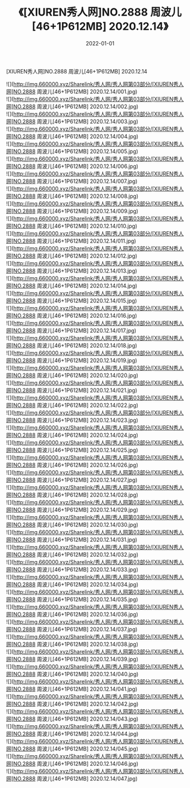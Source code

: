 ﻿---
layout: post
title:  《[XIUREN秀人网]NO.2888 周波儿[46+1P612MB] 2020.12.14》
date:   2022-01-01
img: http://img.660000.xyz/Sharelink/秀人网/秀人网第03部分/[XIUREN秀人网]NO.2888 周波儿[46+1P612MB] 2020.12.14/000.jpg
categories: [美女, 清纯, 唯美]
---

[XIUREN秀人网]NO.2888 周波儿[46+1P612MB] 2020.12.14

 ![](http://img.660000.xyz/Sharelink/秀人网/秀人网第03部分/[XIUREN秀人网]NO.2888 周波儿[46+1P612MB] 2020.12.14/001.jpg) <br>![](http://img.660000.xyz/Sharelink/秀人网/秀人网第03部分/[XIUREN秀人网]NO.2888 周波儿[46+1P612MB] 2020.12.14/002.jpg) <br>![](http://img.660000.xyz/Sharelink/秀人网/秀人网第03部分/[XIUREN秀人网]NO.2888 周波儿[46+1P612MB] 2020.12.14/003.jpg) <br>![](http://img.660000.xyz/Sharelink/秀人网/秀人网第03部分/[XIUREN秀人网]NO.2888 周波儿[46+1P612MB] 2020.12.14/004.jpg) <br>![](http://img.660000.xyz/Sharelink/秀人网/秀人网第03部分/[XIUREN秀人网]NO.2888 周波儿[46+1P612MB] 2020.12.14/005.jpg) <br>![](http://img.660000.xyz/Sharelink/秀人网/秀人网第03部分/[XIUREN秀人网]NO.2888 周波儿[46+1P612MB] 2020.12.14/006.jpg) <br>![](http://img.660000.xyz/Sharelink/秀人网/秀人网第03部分/[XIUREN秀人网]NO.2888 周波儿[46+1P612MB] 2020.12.14/007.jpg) <br>![](http://img.660000.xyz/Sharelink/秀人网/秀人网第03部分/[XIUREN秀人网]NO.2888 周波儿[46+1P612MB] 2020.12.14/008.jpg) <br>![](http://img.660000.xyz/Sharelink/秀人网/秀人网第03部分/[XIUREN秀人网]NO.2888 周波儿[46+1P612MB] 2020.12.14/009.jpg) <br>![](http://img.660000.xyz/Sharelink/秀人网/秀人网第03部分/[XIUREN秀人网]NO.2888 周波儿[46+1P612MB] 2020.12.14/010.jpg) <br>![](http://img.660000.xyz/Sharelink/秀人网/秀人网第03部分/[XIUREN秀人网]NO.2888 周波儿[46+1P612MB] 2020.12.14/011.jpg) <br>![](http://img.660000.xyz/Sharelink/秀人网/秀人网第03部分/[XIUREN秀人网]NO.2888 周波儿[46+1P612MB] 2020.12.14/012.jpg) <br>![](http://img.660000.xyz/Sharelink/秀人网/秀人网第03部分/[XIUREN秀人网]NO.2888 周波儿[46+1P612MB] 2020.12.14/013.jpg) <br>![](http://img.660000.xyz/Sharelink/秀人网/秀人网第03部分/[XIUREN秀人网]NO.2888 周波儿[46+1P612MB] 2020.12.14/014.jpg) <br>![](http://img.660000.xyz/Sharelink/秀人网/秀人网第03部分/[XIUREN秀人网]NO.2888 周波儿[46+1P612MB] 2020.12.14/015.jpg) <br>![](http://img.660000.xyz/Sharelink/秀人网/秀人网第03部分/[XIUREN秀人网]NO.2888 周波儿[46+1P612MB] 2020.12.14/016.jpg) <br>![](http://img.660000.xyz/Sharelink/秀人网/秀人网第03部分/[XIUREN秀人网]NO.2888 周波儿[46+1P612MB] 2020.12.14/017.jpg) <br>![](http://img.660000.xyz/Sharelink/秀人网/秀人网第03部分/[XIUREN秀人网]NO.2888 周波儿[46+1P612MB] 2020.12.14/018.jpg) <br>![](http://img.660000.xyz/Sharelink/秀人网/秀人网第03部分/[XIUREN秀人网]NO.2888 周波儿[46+1P612MB] 2020.12.14/019.jpg) <br>![](http://img.660000.xyz/Sharelink/秀人网/秀人网第03部分/[XIUREN秀人网]NO.2888 周波儿[46+1P612MB] 2020.12.14/020.jpg) <br>![](http://img.660000.xyz/Sharelink/秀人网/秀人网第03部分/[XIUREN秀人网]NO.2888 周波儿[46+1P612MB] 2020.12.14/021.jpg) <br>![](http://img.660000.xyz/Sharelink/秀人网/秀人网第03部分/[XIUREN秀人网]NO.2888 周波儿[46+1P612MB] 2020.12.14/022.jpg) <br>![](http://img.660000.xyz/Sharelink/秀人网/秀人网第03部分/[XIUREN秀人网]NO.2888 周波儿[46+1P612MB] 2020.12.14/023.jpg) <br>![](http://img.660000.xyz/Sharelink/秀人网/秀人网第03部分/[XIUREN秀人网]NO.2888 周波儿[46+1P612MB] 2020.12.14/024.jpg) <br>![](http://img.660000.xyz/Sharelink/秀人网/秀人网第03部分/[XIUREN秀人网]NO.2888 周波儿[46+1P612MB] 2020.12.14/025.jpg) <br>![](http://img.660000.xyz/Sharelink/秀人网/秀人网第03部分/[XIUREN秀人网]NO.2888 周波儿[46+1P612MB] 2020.12.14/026.jpg) <br>![](http://img.660000.xyz/Sharelink/秀人网/秀人网第03部分/[XIUREN秀人网]NO.2888 周波儿[46+1P612MB] 2020.12.14/027.jpg) <br>![](http://img.660000.xyz/Sharelink/秀人网/秀人网第03部分/[XIUREN秀人网]NO.2888 周波儿[46+1P612MB] 2020.12.14/028.jpg) <br>![](http://img.660000.xyz/Sharelink/秀人网/秀人网第03部分/[XIUREN秀人网]NO.2888 周波儿[46+1P612MB] 2020.12.14/029.jpg) <br>![](http://img.660000.xyz/Sharelink/秀人网/秀人网第03部分/[XIUREN秀人网]NO.2888 周波儿[46+1P612MB] 2020.12.14/030.jpg) <br>![](http://img.660000.xyz/Sharelink/秀人网/秀人网第03部分/[XIUREN秀人网]NO.2888 周波儿[46+1P612MB] 2020.12.14/031.jpg) <br>![](http://img.660000.xyz/Sharelink/秀人网/秀人网第03部分/[XIUREN秀人网]NO.2888 周波儿[46+1P612MB] 2020.12.14/032.jpg) <br>![](http://img.660000.xyz/Sharelink/秀人网/秀人网第03部分/[XIUREN秀人网]NO.2888 周波儿[46+1P612MB] 2020.12.14/033.jpg) <br>![](http://img.660000.xyz/Sharelink/秀人网/秀人网第03部分/[XIUREN秀人网]NO.2888 周波儿[46+1P612MB] 2020.12.14/034.jpg) <br>![](http://img.660000.xyz/Sharelink/秀人网/秀人网第03部分/[XIUREN秀人网]NO.2888 周波儿[46+1P612MB] 2020.12.14/035.jpg) <br>![](http://img.660000.xyz/Sharelink/秀人网/秀人网第03部分/[XIUREN秀人网]NO.2888 周波儿[46+1P612MB] 2020.12.14/036.jpg) <br>![](http://img.660000.xyz/Sharelink/秀人网/秀人网第03部分/[XIUREN秀人网]NO.2888 周波儿[46+1P612MB] 2020.12.14/037.jpg) <br>![](http://img.660000.xyz/Sharelink/秀人网/秀人网第03部分/[XIUREN秀人网]NO.2888 周波儿[46+1P612MB] 2020.12.14/038.jpg) <br>![](http://img.660000.xyz/Sharelink/秀人网/秀人网第03部分/[XIUREN秀人网]NO.2888 周波儿[46+1P612MB] 2020.12.14/039.jpg) <br>![](http://img.660000.xyz/Sharelink/秀人网/秀人网第03部分/[XIUREN秀人网]NO.2888 周波儿[46+1P612MB] 2020.12.14/040.jpg) <br>![](http://img.660000.xyz/Sharelink/秀人网/秀人网第03部分/[XIUREN秀人网]NO.2888 周波儿[46+1P612MB] 2020.12.14/041.jpg) <br>![](http://img.660000.xyz/Sharelink/秀人网/秀人网第03部分/[XIUREN秀人网]NO.2888 周波儿[46+1P612MB] 2020.12.14/042.jpg) <br>![](http://img.660000.xyz/Sharelink/秀人网/秀人网第03部分/[XIUREN秀人网]NO.2888 周波儿[46+1P612MB] 2020.12.14/043.jpg) <br>![](http://img.660000.xyz/Sharelink/秀人网/秀人网第03部分/[XIUREN秀人网]NO.2888 周波儿[46+1P612MB] 2020.12.14/044.jpg) <br>![](http://img.660000.xyz/Sharelink/秀人网/秀人网第03部分/[XIUREN秀人网]NO.2888 周波儿[46+1P612MB] 2020.12.14/045.jpg) <br>![](http://img.660000.xyz/Sharelink/秀人网/秀人网第03部分/[XIUREN秀人网]NO.2888 周波儿[46+1P612MB] 2020.12.14/046.jpg) <br>![](http://img.660000.xyz/Sharelink/秀人网/秀人网第03部分/[XIUREN秀人网]NO.2888 周波儿[46+1P612MB] 2020.12.14/047.jpg) <br>